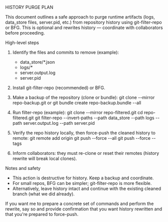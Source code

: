 HISTORY PURGE PLAN

This document outlines a safe approach to purge runtime artifacts (logs, data_store files, server.pid, etc.) from repository history using git-filter-repo or BFG. This is optional and rewrites history — coordinate with collaborators before proceeding.

High-level steps

1. Identify the files and commits to remove (example):
   - data_store/*.json
   - logs/*
   - server.output.log
   - server.pid

2. Install git-filter-repo (recommended) or BFG.

3. Make a backup of the repository (clone or bundle):
   git clone --mirror <repo-url> repo-backup.git
   or
   git bundle create repo-backup.bundle --all

4. Run filter-repo (example):
   git clone --mirror <repo-url> repo-filtered.git
   cd repo-filtered.git
   git filter-repo --invert-paths --path data_store --path logs --path server.output.log --path server.pid

5. Verify the repo history locally, then force-push the cleaned history to remote:
   git remote add origin <repo-url>
   git push --force --all
   git push --force --tags

6. Inform collaborators: they must re-clone or reset their remotes (history rewrite will break local clones).

Notes and safety
- This action is destructive for history. Keep a backup and coordinate.
- For small repos, BFG can be simpler; git-filter-repo is more flexible.
- Alternatively, leave history intact and continue with the existing cleaned branch (what we did already).

If you want me to prepare a concrete set of commands and perform the rewrite, say so and provide confirmation that you want history rewritten and that you're prepared to force-push.
